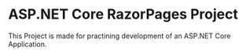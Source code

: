 # ASP.NET Core RazorPages Project
This Project is made for practining development of an ASP.NET Core Application.

